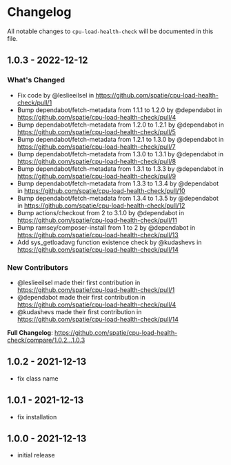 # Changelog

All notable changes to `cpu-load-health-check` will be documented in this file.

## 1.0.3 - 2022-12-12

### What's Changed

- Fix code by @leslieeilsel in https://github.com/spatie/cpu-load-health-check/pull/1
- Bump dependabot/fetch-metadata from 1.1.1 to 1.2.0 by @dependabot in https://github.com/spatie/cpu-load-health-check/pull/4
- Bump dependabot/fetch-metadata from 1.2.0 to 1.2.1 by @dependabot in https://github.com/spatie/cpu-load-health-check/pull/5
- Bump dependabot/fetch-metadata from 1.2.1 to 1.3.0 by @dependabot in https://github.com/spatie/cpu-load-health-check/pull/7
- Bump dependabot/fetch-metadata from 1.3.0 to 1.3.1 by @dependabot in https://github.com/spatie/cpu-load-health-check/pull/8
- Bump dependabot/fetch-metadata from 1.3.1 to 1.3.3 by @dependabot in https://github.com/spatie/cpu-load-health-check/pull/9
- Bump dependabot/fetch-metadata from 1.3.3 to 1.3.4 by @dependabot in https://github.com/spatie/cpu-load-health-check/pull/10
- Bump dependabot/fetch-metadata from 1.3.4 to 1.3.5 by @dependabot in https://github.com/spatie/cpu-load-health-check/pull/12
- Bump actions/checkout from 2 to 3.1.0 by @dependabot in https://github.com/spatie/cpu-load-health-check/pull/11
- Bump ramsey/composer-install from 1 to 2 by @dependabot in https://github.com/spatie/cpu-load-health-check/pull/13
- Add sys_getloadavg function existence check by @kudashevs in https://github.com/spatie/cpu-load-health-check/pull/14

### New Contributors

- @leslieeilsel made their first contribution in https://github.com/spatie/cpu-load-health-check/pull/1
- @dependabot made their first contribution in https://github.com/spatie/cpu-load-health-check/pull/4
- @kudashevs made their first contribution in https://github.com/spatie/cpu-load-health-check/pull/14

**Full Changelog**: https://github.com/spatie/cpu-load-health-check/compare/1.0.2...1.0.3

## 1.0.2 - 2021-12-13

- fix class name

## 1.0.1 - 2021-12-13

- fix installation

## 1.0.0 - 2021-12-13

- initial release
